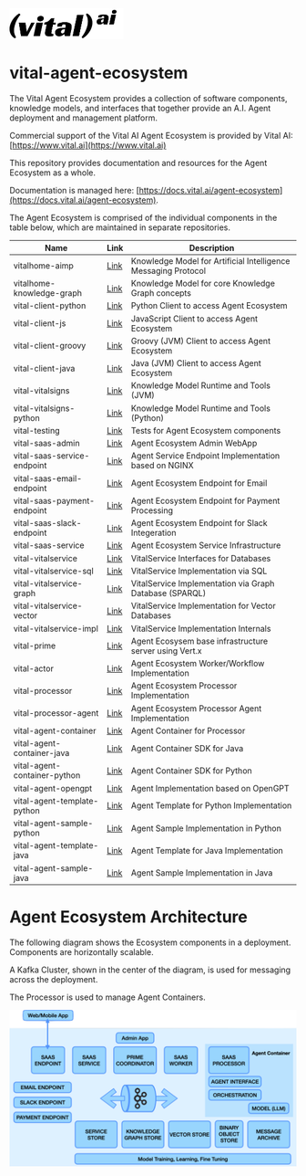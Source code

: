<img src="assets/vital-logo-black.png" alt="Vital AI Logo" width="200">

# vital-agent-ecosystem

The Vital Agent Ecosystem provides a collection of software components, knowledge models, and interfaces that together provide an A.I. Agent deployment and management platform.

Commercial support of the Vital AI Agent Ecosystem is provided by Vital AI: [https://www.vital.ai](https://www.vital.ai)

This repository provides documentation and resources for the Agent Ecosystem as a whole.

Documentation is managed here: [https://docs.vital.ai/agent-ecosystem](https://docs.vital.ai/agent-ecosystem).

The Agent Ecosystem is comprised of the individual components in the table below, which are maintained in separate repositories.

| Name                         | Link                                                             | Description                                                    |
|------------------------------|------------------------------------------------------------------|----------------------------------------------------------------|
| vitalhome-aimp               | [Link](https://github.com/vital-ai/vitalhome-aimp)               | Knowledge Model for Artificial Intelligence Messaging Protocol |
| vitalhome-knowledge-graph    | [Link](https://github.com/vital-ai/vitalhome-knowledge-graph)    | Knowledge Model for core Knowledge Graph concepts              |
| vital-client-python          | [Link](https://github.com/vital-ai/vital-client-python)          | Python Client to access Agent Ecosystem                        |
| vital-client-js              | [Link](https://github.com/vital-ai/vital-client-js)              | JavaScript Client to access Agent Ecosystem                    |
| vital-client-groovy          | [Link](https://github.com/vital-ai/vital-client-groovy)          | Groovy (JVM) Client to access Agent Ecosystem                  |
| vital-client-java            | [Link](https://github.com/vital-ai/vital-client-java)            | Java (JVM) Client to access Agent Ecosystem                    |
| vital-vitalsigns             | [Link](https://github.com/vital-ai/vital-vitalsigns)             | Knowledge Model Runtime and Tools (JVM)                        |
| vital-vitalsigns-python      | [Link](https://github.com/vital-ai/vital-vitalsigns-python)      | Knowledge Model Runtime and Tools (Python)                     |
| vital-testing                | [Link](https://github.com/vital-ai/vital-testing)                | Tests for Agent Ecosystem components                           |
| vital-saas-admin             | [Link](https://github.com/vital-ai/vital-saas-admin)             | Agent Ecosystem Admin WebApp                                   |
| vital-saas-service-endpoint  | [Link](https://github.com/vital-ai/vital-saas-service-endpoint)  | Agent Service Endpoint Implementation based on NGINX           |
| vital-saas-email-endpoint    | [Link](https://github.com/vital-ai/vital-saas-email-endpoint)    | Agent Ecosystem Endpoint for Email                             |
| vital-saas-payment-endpoint  | [Link](https://github.com/vital-ai/vital-saas-payment-endpoint)  | Agent Ecosystem Endpoint for Payment Processing                |
| vital-saas-slack-endpoint    | [Link](https://github.com/vital-ai/vital-saas-slack-endpoint)    | Agent Ecosystem Endpoint for Slack Integeration                |
| vital-saas-service           | [Link](https://github.com/vital-ai/vital-saas-service)           | Agent Ecosystem Service Infrastructure                         |
| vital-vitalservice           | [Link](https://github.com/vital-ai/vital-vitalservice)           | VitalService Interfaces for Databases                          |
| vital-vitalservice-sql       | [Link](https://github.com/vital-ai/vital-vitalservice-sql)       | VitalService Implementation via SQL                            |
| vital-vitalservice-graph     | [Link](https://github.com/vital-ai/vital-vitalservice-graph)     | VitalService Implementation via Graph Database (SPARQL)        |
| vital-vitalservice-vector    | [Link](https://github.com/vital-ai/vital-vitalservice-vector)    | VitalService Implementation for Vector Databases               |
| vital-vitalservice-impl      | [Link](https://github.com/vital-ai/vital-vitalservice-impl)      | VitalService Implementation Internals                          |
| vital-prime                  | [Link](https://github.com/vital-ai/vital-prime)                  | Agent Ecosysem base infrastructure server using Vert.x         |
| vital-actor                  | [Link](https://github.com/vital-ai/vital-actor)                  | Agent Ecosystem Worker/Workflow Implementation                 |
| vital-processor              | [Link](https://github.com/vital-ai/vital-processor)              | Agent Ecosystem Processor Implementation                       |
| vital-processor-agent        | [Link](https://github.com/vital-ai/vital-processor-agent)        | Agent Ecosystem Processor Agent Implementation                 |
| vital-agent-container        | [Link](https://github.com/vital-ai/vital-agent-container)        | Agent Container for Processor                                  |
| vital-agent-container-java   | [Link](https://github.com/vital-ai/vital-agent-container-java)   | Agent Container SDK for Java                                   |
| vital-agent-container-python | [Link](https://github.com/vital-ai/vital-agent-container-python) | Agent Container SDK for Python                                 |
| vital-agent-opengpt          | [Link](https://github.com/vital-ai/vital-agent-opengpt)          | Agent Implementation based on OpenGPT                          |
| vital-agent-template-python  | [Link](https://github.com/vital-ai/vital-agent-template-python)  | Agent Template for Python Implementation                       |
| vital-agent-sample-python    | [Link](https://github.com/vital-ai/vital-agent-sample-python)    | Agent Sample Implementation in Python                          |
| vital-agent-template-java    | [Link](https://github.com/vital-ai/vital-agent-template-java)    | Agent Template for Java Implementation                         |
| vital-agent-sample-java      | [Link](https://github.com/vital-ai/vital-agent-sample-java)      | Agent Sample Implementation in Java                            |

# Agent Ecosystem Architecture

The following diagram shows the Ecosystem components in a deployment. Components are horizontally scalable.

A Kafka Cluster, shown in the center of the diagram, is used for messaging across the deployment.

The Processor is used to manage Agent Containers.

<img src="assets/agent-ecosystem-arch.png" alt="Vital Agent Ecosystem Architecture">
